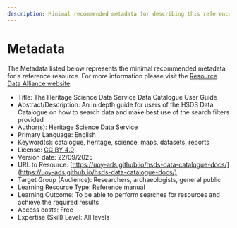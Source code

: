 ```yaml
---
description: Minimal recommended metadata for describing this reference resource 
---
```

# Metadata

The Metadata listed below represents the minimal recommended metadata for a reference resource. For more information please visit the [Resource Data Alliance website](https://www.rd-alliance.org/).

- Title: The Heritage Science Data Service Data Catalogue User Guide
- Abstract/Description: An in depth guide for users of the HSDS Data Catalogue on how to search data and make best use of the search filters provided
- Author(s): Heritage Science Data Service
- Primary Language: English
- Keyword(s): catalogue, heritage, science, maps, datasets, reports
- License: [CC BY 4.0](https://creativecommons.org/licenses/by/4.0/)
- Version date: 22/09/2025
- URL to Resource: [https://uoy-ads.github.io/hsds-data-catalogue-docs/](https://uoy-ads.github.io/hsds-data-catalogue-docs/)
- Target Group (Audience): Researchers, archaeologists, general public
- Learning Resource Type: Reference manual
- Learning Outcome: To be able to perform searches for resources and achieve the required results
- Access costs: Free
- Expertise (Skill) Level: All levels
